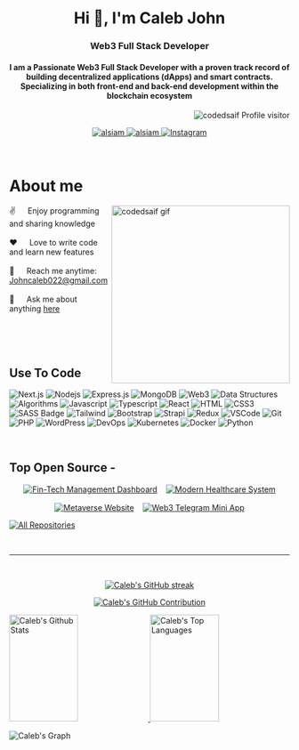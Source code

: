 <h1 align="center">Hi 👋, I'm Caleb John</h1>
<h3 align="center">Web3 Full Stack Developer</h3>

<h4 align="center">I am a Passionate Web3 Full Stack Developer with a proven track record of building decentralized applications (dApps) and smart contracts. Specializing in both front-end and back-end development within the blockchain ecosystem</h4>

<a href="https://komarev.com/ghpvc/iamjohncaleb">
  <img align="right" src="https://komarev.com/ghpvc/?username=codedsaif&label=Visitors&color=0e75b6&style=flat" alt="codedsaif Profile visitor" />
</a>
<!-- [![wakatime](https://wakatime.com/badge/user/018d353e-a012-47ce-9b0f-f7decb4e8359.svg)](https://wakatime.com/@codedsaif) -->
<p>&nbsp;<p>
<!-- Intro  -->

<p align="center">
 <a href="https://my-resume-jet-ten.vercel.app/" target="blank">
  <img src="https://img.shields.io/badge/Website-DC143C?style=for-the-badge&logo=medium&logoColor=white" alt="alsiam" />
 </a>
 <a href="https://www.linkedin.com/in/caleb-john-48a1bb29a/" target="_blank">
  <img src="https://img.shields.io/badge/LinkedIn-0077B5?style=for-the-badge&logo=linkedin&logoColor=white" alt="alsiam"/>
 </a>
 <a href="https://www.instagram.com/legendary_consult/" target="_blank">
  <img src="https://img.shields.io/badge/Instagram-E4405F?style=for-the-badge&labelColor=black&logo=instagram&logoColor=E4405F" alt="Instagram" />
 </a>
</p>
<br />

<!-- About Section -->

# About me

<p>
 <img align="right" width="320" src="https://github.com/user-attachments/assets/0e69df56-bfbd-4a4c-a4fb-138d5487f3af" alt="codedsaif gif" />
  
 ✌️ &emsp; Enjoy programming and sharing knowledge <br/><br/>
 ❤️ &emsp; Love to write code and learn new features<br/><br/>
 📧 &emsp; Reach me anytime: Johncaleb022@gmail.com<br/><br/>
 💬 &emsp; Ask me about anything [here](https://github.com/iamjohncaleb)

</p>

<br/>
<br/>
<br/>

## Use To Code

![Next.js](https://img.shields.io/badge/next.js-000000?style=for-the-badge&logo=nextdotjs&logoColor=white)
![Nodejs](https://img.shields.io/badge/Nodejs-3C873A?style=for-the-badge&labelColor=black&logo=node.js&logoColor=3C873A)
![Express.js](https://img.shields.io/badge/Express.js-000000?style=for-the-badge&logo=express&logoColor=white)
![MongoDB](https://img.shields.io/badge/MongoDB-4EA94B?style=for-the-badge&logo=mongodb&logoColor=white)
![Web3](https://img.shields.io/badge/Web3-652C91?style=for-the-badge&labelColor=black&logo=web3.js&logoColor=652C91)
![Data Structures](https://img.shields.io/badge/Data%20Structures-555555?style=for-the-badge&labelColor=008080&logo=Data%Structures)
![Algorithms](https://img.shields.io/badge/Algorithms-555555?style=for-the-badge&labelColor=4682B4&logo=Algorithms)
![Javascript](https://img.shields.io/badge/Javascript-F0DB4F?style=for-the-badge&labelColor=black&logo=javascript&logoColor=F0DB4F)
![Typescript](https://img.shields.io/badge/Typescript-007acc?style=for-the-badge&labelColor=black&logo=typescript&logoColor=007acc)
![React](https://img.shields.io/badge/-React-61DBFB?style=for-the-badge&labelColor=black&logo=react&logoColor=61DBFB)
![HTML](https://img.shields.io/badge/HTML5-E34F26?style=for-the-badge&logo=html5&logoColor=white)
![CSS3](https://img.shields.io/badge/CSS3-1572B6?style=for-the-badge&logo=css3&logoColor=white)
![SASS Badge](https://img.shields.io/badge/Sass-CC6699?style=for-the-badge&logo=sass&logoColor=white)
![Tailwind](https://img.shields.io/badge/Tailwind_CSS-092749?style=for-the-badge&logo=tailwindcss&logoColor=06B6D4&labelColor=000000)
![Bootstrap](https://img.shields.io/badge/Bootstrap-563D7C?style=for-the-badge&logo=bootstrap&logoColor=white)
![Strapi](https://img.shields.io/badge/strapi-2E7EEA?style=for-the-badge&logo=strapi&logoColor=white)
![Redux](https://img.shields.io/badge/Redux-593D88?style=for-the-badge&logo=redux&logoColor=white)
![VSCode](https://img.shields.io/badge/Visual_Studio-0078d7?style=for-the-badge&logo=visual%20studio&logoColor=white)
![Git](https://img.shields.io/badge/Git-F05032?style=for-the-badge&logo=git&logoColor=white)
![PHP](https://img.shields.io/badge/PHP-777BB4?style=for-the-badge&labelColor=black&logo=php&logoColor=777BB4)
![WordPress](https://img.shields.io/badge/WordPress-21759B?style=for-the-badge&labelColor=black&logo=wordpress&logoColor=21759B)
![DevOps](https://img.shields.io/badge/DevOps-0E8BFF?style=for-the-badge&labelColor=black&logo=devops&logoColor=0E8BFF)
![Kubernetes](https://img.shields.io/badge/Kubernetes-326CE5?style=for-the-badge&labelColor=black&logo=kubernetes&logoColor=326CE5)
![Docker](https://img.shields.io/badge/Docker-2496ED?style=for-the-badge&labelColor=black&logo=docker&logoColor=2496ED)
![Python](https://img.shields.io/badge/Python-3776AB?style=for-the-badge&labelColor=black&logo=python&logoColor=3776AB)


<!-- ![React Native](https://img.shields.io/badge/React_Native-20232A?style=for-the-badge&logo=react&logoColor=61DAFB) -->
<!-- ![React Query](https://img.shields.io/badge/-React_Query-FF4154?style=for-the-badge&logo=react%20query&logoColor=white) -->
<br/>

## Top Open Source -
<div style="display: flex; flex-wrap: wrap; justify-content: center; gap: 16px;">

  <a href="https://github.com/iamjohncaleb/Fin-Tech-Management-Dashboard">
    <img src="https://github-readme-stats.vercel.app/api/pin/?username=iamjohncaleb&repo=Fin-Tech-Management-Dashboard&border_color=7F3FBF&bg_color=0D1117&title_color=C9D1D9&text_color=8B949E&icon_color=7F3FBF" alt="Fin-Tech Management Dashboard" />
  </a>

  <a href="https://github.com/iamjohncaleb/Modern-Healthcare-System">
    <img src="https://github-readme-stats.vercel.app/api/pin/?username=iamjohncaleb&repo=Modern-Healthcare-System&border_color=7F3FBF&bg_color=0D1117&title_color=C9D1D9&text_color=8B949E&icon_color=7F3FBF" alt="Modern Healthcare System" />
  </a>

  <a href="https://github.com/iamjohncaleb/Metaverse-Website">
    <img src="https://github-readme-stats.vercel.app/api/pin/?username=iamjohncaleb&repo=Metaverse-Website&border_color=7F3FBF&bg_color=0D1117&title_color=C9D1D9&text_color=8B949E&icon_color=7F3FBF" alt="Metaverse Website" />
  </a>

  <a href="https://github.com/iamjohncaleb/Web3-Telegram-Mini-App">
    <img src="https://github-readme-stats.vercel.app/api/pin/?username=iamjohncaleb&repo=Web3-Telegram-Mini-App&border_color=7F3FBF&bg_color=0D1117&title_color=C9D1D9&text_color=8B949E&icon_color=7F3FBF" alt="Web3 Telegram Mini App" />
  </a>

</div>



<p align="left">
  <a href="https://github.com/iamjohncaleb?tab=repositories" target="_blank"><img alt="All Repositories" title="All Repositories" src="https://img.shields.io/badge/-All%20Repos-2962FF?style=for-the-badge&logo=koding&logoColor=white"/></a>
</p>

<br/>
<hr/>
<br/>

<p align="center">
  <a href="https://github.com/iamjohncaleb">
    <img src="https://github-readme-streak-stats.herokuapp.com/?user=iamjohncaleb&theme=radical&border=7F3FBF&background=0D1117" alt="Caleb's GitHub streak"/>
  </a>
</p>

<p align="center">
  <a href="https://github.com/iamjohncaleb">
    <img src="https://github-profile-summary-cards.vercel.app/api/cards/profile-details?username=iamjohncaleb&theme=radical" alt="Caleb's GitHub Contribution"/>
  </a>
</p>

<a> 
  <a href="https://github.com/iamjohncaleb">
    <img alt="Caleb's Github Stats" src="https://denvercoder1-github-readme-stats.vercel.app/api?username=iamjohncaleb&show_icons=true&count_private=true&theme=react&border_color=7F3FBF&bg_color=0D1117&title_color=F85D7F&icon_color=F8D866" height="192px" width="49.5%"/>
  </a>
  <a href="https://github.com/iamjohncaleb">
    <img alt="Caleb's Top Languages" src="https://denvercoder1-github-readme-stats.vercel.app/api/top-langs/?username=iamjohncaleb&langs_count=8&layout=compact&theme=react&border_color=7F3FBF&bg_color=0D1117&title_color=F85D7F&icon_color=F8D866" height="192px" width="49.5%"/>
  </a>
  <br/>
</a>

![Caleb's Graph](https://github-readme-activity-graph.vercel.app/graph?username=iamjohncaleb&custom_title=Caleb's%20GitHub%20Activity%20Graph&bg_color=0D1117&color=7F3FBF&line=7F3FBF&point=7F3FBF&area_color=FFFFFF&title_color=FFFFFF&area=true)

